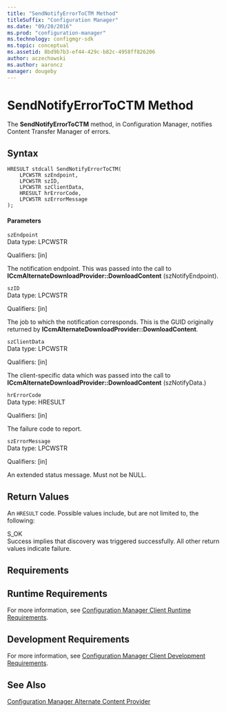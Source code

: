 ```yaml
---
title: "SendNotifyErrorToCTM Method"
titleSuffix: "Configuration Manager"
ms.date: "09/20/2016"
ms.prod: "configuration-manager"
ms.technology: configmgr-sdk
ms.topic: conceptual
ms.assetid: 8bd9b7b3-ef44-429c-b82c-4958ff826206
author: aczechowski
ms.author: aaroncz
manager: dougeby
---
```

# SendNotifyErrorToCTM Method
The **SendNotifyErrorToCTM** method, in Configuration Manager, notifies Content Transfer Manager of errors.  

## Syntax  

```  
HRESULT stdcall SendNotifyErrorToCTM(  
    LPCWSTR szEndpoint,   
    LPCWSTR szID,   
    LPCWSTR szClientData,   
    HRESULT hrErrorCode,   
    LPCWSTR szErrorMessage  
);  

```  

#### Parameters  
 `szEndpoint`  
 Data type: LPCWSTR  

 Qualifiers: [in]  

 The notification endpoint. This was passed into the call to **ICcmAlternateDownloadProvider::DownloadContent** (szNotifyEndpoint).  

 `szID`  
 Data type: LPCWSTR  

 Qualifiers: [in]  

 The job to which the notification corresponds. This is the GUID originally returned by **ICcmAlternateDownloadProvider::DownloadContent**.  

 `szClientData`  
 Data type: LPCWSTR  

 Qualifiers: [in]  

 The client-specific data which was passed into the call to **ICcmAlternateDownloadProvider::DownloadContent** (szNotifyData.)  

 `hrErrorCode`  
 Data type: HRESULT  

 Qualifiers: [in]  

 The failure code to report.  

 `szErrorMessage`  
 Data type: LPCWSTR  

 Qualifiers: [in]  

 An extended status message. Must not be NULL.  

## Return Values  
 An `HRESULT` code. Possible values include, but are not limited to, the following:  

 S_OK  
 Success implies that discovery was triggered successfully. All other return values indicate failure.  

## Requirements  

## Runtime Requirements  
 For more information, see [Configuration Manager Client Runtime Requirements](../../../../../develop/core/reqs/client-runtime-requirements.md).  

## Development Requirements  
 For more information, see [Configuration Manager Client Development Requirements](../../../../../develop/core/reqs/client-development-requirements.md).  

## See Also  
 [Configuration Manager Alternate Content Provider](../../../../../develop/reference/core/servers/configure/alternate-content-provider-classes.md)

